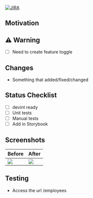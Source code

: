 <!--
  The PR title should be:
  [JIRA_TASK] <The PR title>
  E.g.: "[WEB-123] Creating a new pull request"
-->

[jira-task]: https://gympass.atlassian.net/browse/JIRA_TASK
[jira-img]: https://img.shields.io/badge/issue-JIRA-blue.svg

[![JIRA][jira-img]][jira-task]

## Motivation

<!-- In the motivation section, you need to explain around what has behind these changes, like a purpose of changes and what benefits do we get -->

## ⚠️ Warning

<!-- [Optional] In warning section, you can alert reviewers for something about this PR or add some reminders that need attention -->

- [ ] Need to create feature toggle

## Changes

<!-- In the changelog section, you can add the changes in an objective way -->

- Something that added/fixed/changed

## Status Checklist

<!-- In the status section, you can mark what you have already done -->

- [ ] devint ready
- [ ] Unit tests
- [ ] Manual tests
- [ ] Add in Storybook

## Screenshots

<!-- If you are adding a layout change, you can show the images below -->

|Before|After|
|---|---|
|<img src="https://via.placeholder.com/100x80.png" />|<img src="https://via.placeholder.com/100x80.png" />|

## Testing

<!-- How do we test the implementation? -->

- Access the url /employees